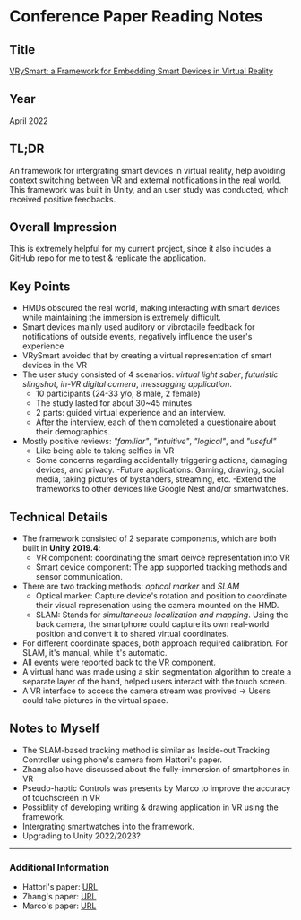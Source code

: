 # Conference Paper Reading Notes

## Title
[VRySmart: a Framework for Embedding Smart Devices in Virtual Reality](https://dl.acm.org/doi/10.1145/3491101.3519717)

## Year
April 2022

## TL;DR
An framework for intergrating smart devices in virtual reality, help avoiding context switching between VR and external notifications in the real world. This framework was built in Unity, and an user study was conducted, which received positive feedbacks.

## Overall Impression
This is extremely helpful for my current project, since it also includes a GitHub repo for me to test & replicate the application.

## Key Points
- HMDs obscured the real world, making interacting with smart devices while maintaining the immersion is extremely difficult.
- Smart devices mainly used auditory or vibrotacile feedback for notifications of outside events, negatively influence the user's experience
- VRySmart avoided that by creating a virtual representation of smart devices in the VR
- The user study consisted of 4 scenarios: *virtual light saber*, *futuristic slingshot*, *in-VR digital camera*, *messagging application*.
  * 10 participants (24-33 y/o, 8 male, 2 female)
  * The study lasted for about 30~45 minutes
  * 2 parts: guided virtual experience and an interview.
  * After the interview, each of them completed a questionaire about their demographics.
- Mostly positive reviews: *"familiar"*, *"intuitive"*, *"logical"*, and *"useful"*
  * Like being able to taking selfies in VR
  * Some concerns regarding accidentally triggering actions, damaging devices, and privacy.
-Future applications: Gaming, drawing, social media, taking pictures of bystanders, streaming, etc.
-Extend the frameworks to other devices like Google Nest and/or smartwatches.

## Technical Details
- The framework consisted of 2 separate components, which are both built in **Unity 2019.4**: 
  * VR component: coordinating the smart deivce representation into VR
  * Smart device component: The app supported tracking methods and sensor communication.
- There are two tracking methods: *optical marker* and *SLAM*
  * Optical marker: Capture device's rotation and position to coordinate their visual represenation using the camera mounted on the HMD.
  * SLAM: Stands for *simultaneous localization and mapping*. Using the back camera, the smartphone could capture its own real-world position and convert it to shared virtual coordinates.
- For different coordinate spaces, both approach required calibration. For SLAM, it's manual, while it's automatic.
- All events were reported back to the VR component.
- A virtual hand was made using a skin segmentation algorithm to create a separate layer of the hand, helped users interact with the touch screen.
- A VR interface to access the camera stream was provived -> Users could take pictures in the virtual space.

## Notes to Myself
- The SLAM-based tracking method is similar as Inside-out Tracking Controller using phone's camera from Hattori's paper.
- Zhang also have discussed about the fully-immersion of smartphones in VR
- Pseudo-haptic Controls was presents by Marco to improve the accuracy of touchscreen in VR
- Possiblity of developing writing & drawing application in VR using the framework.
- Intergrating smartwatches into the framework.
- Upgrading to Unity 2022/2023?

---

### Additional Information
- Hattori's paper: [URL](https://dl.acm.org/doi/10.1145/3388770.3407430)
- Zhang's paper: [URL](https://dl.acm.org/doi/10.1145/3415256.3421499)
- Marco's paper: [URL](https://dl.acm.org/doi/10.1145/3290607.3312927)

